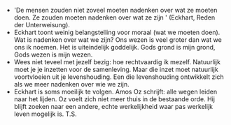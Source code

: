 - 'De mensen zouden niet zoveel moeten nadenken over wat ze moeten doen. Ze zouden moeten nadenken over wat ze zijn ' (Eckhart, Reden der Unterweisung).
- Eckhart toont weinig belangstelling voor moraal (wat we moeten doen). Wat is nadenken over wat we zijn? Ons wezen is veel groter dan wat we ons ik noemen. Het is uiteindelijk goddelijk. Gods grond is mijn grond, Gods wezen is mijn wezen.
- Wees niet teveel met jezelf bezig: hoe rechtvaardig ik mezelf. Natuurlijk moet je je inzetten voor de samenleving. Maar die inzet moet natuurlijk voortvloeien uit je levenshouding. Een die levenshouding ontwikkelt zich als we meer nadenken over wie we zijn.
- Eckhart is soms moeilijk te volgen. Amos Oz schrijft: alle wegen leiden naar het lijden. Oz voelt zich niet meer thuis in de bestaande orde. Hij blijft zoeken naar een andere, echte werkelijkheid waar pas werkelijk leven mogelijk is. T.S.